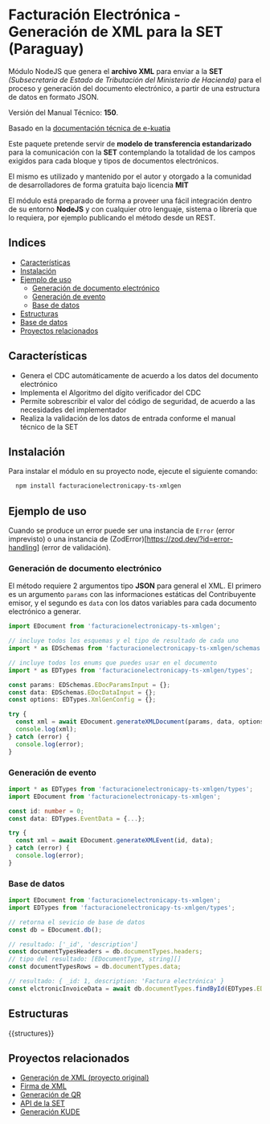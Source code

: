 # Facturación Electrónica - Generación de XML para la SET (Paraguay)

Módulo NodeJS que genera el **archivo XML** para enviar a la **SET** _(Subsecretaria de Estado de Tributación del Ministerio de Hacienda)_ para el proceso y generación del documento electrónico, a partir de una estructura de datos en formato JSON.

Versión del Manual Técnico: **150**.

Basado en la [documentación técnica de e-kuatia](https://www.dnit.gov.py/web/e-kuatia/documentacion-tecnica)

Este paquete pretende servir de **modelo de transferencia estandarizado** para la comunicación con la **SET** contemplando la totalidad de los campos exigidos para cada bloque y tipos de documentos electrónicos.

El mismo es utilizado y mantenido por el autor y otorgado a la comunidad de desarrolladores de forma gratuita bajo licencia **MIT**

El módulo está preparado de forma a proveer una fácil integración dentro de su entorno **NodeJS** y con cualquier otro lenguaje, sistema o librería que lo requiera, por ejemplo publicando el método desde un REST.

## Indices
- [Características](#características)
- [Instalación](#instalación)
- [Ejemplo de uso](#ejemplo-de-uso)
  - [Generación de documento electrónico](#generación-de-documento-electrónico)
  - [Generación de evento](#generación-de-evento)
  - [Base de datos](#base-de-datos)
- [Estructuras](#estructuras)
- [Base de datos](#base-de-datos)
- [Proyectos relacionados](#proyectos-relacionados)

## Características

- Genera el CDC automáticamente de acuerdo a los datos del documento electrónico
- Implementa el Algoritmo del dígito verificador del CDC
- Permite sobrescribir el valor del código de seguridad, de acuerdo a las necesidades del implementador
- Realiza la validación de los datos de entrada conforme el manual técnico de la SET

## Instalación

Para instalar el módulo en su proyecto node, ejecute el siguiente comando:

```bash
  npm install facturacionelectronicapy-ts-xmlgen
```

## Ejemplo de uso

Cuando se produce un error puede ser una instancia de `Error` (error imprevisto) o una instancia de (ZodError)[https://zod.dev/?id=error-handling] (error de validación).

### Generación de documento electrónico

El método requiere 2 argumentos tipo **JSON** para general el XML. El primero es un argumento `params` con las informaciones estáticas del Contribuyente emisor, y el segundo es `data` con los datos variables para cada documento electrónico a generar.


```ts
import EDocument from 'facturacionelectronicapy-ts-xmlgen';

// incluye todos los esquemas y el tipo de resultado de cada uno
import * as EDSchemas from 'facturacionelectronicapy-ts-xmlgen/schemas';

// incluye todos los enums que puedes usar en el documento
import * as EDTypes from 'facturacionelectronicapy-ts-xmlgen/types';

const params: EDSchemas.EDocParamsInput = {};
const data: EDSchemas.EDocDataInput = {};
const options: EDTypes.XmlGenConfig = {};

try {
  const xml = await EDocument.generateXMLDocument(params, data, options);
  console.log(xml);
} catch (error) {
  console.log(error);
}
```

### Generación de evento

```ts
import * as EDTypes from 'facturacionelectronicapy-ts-xmlgen/types';
import EDocument from 'facturacionelectronicapy-ts-xmlgen';

const id: number = 0;
const data: EDTypes.EventData = {...};

try {
  const xml = await EDocument.generateXMLEvent(id, data);
} catch (error) {
  console.log(error);
}

```


### Base de datos

```ts
import EDocument from 'facturacionelectronicapy-ts-xmlgen';
import EDTypes from 'facturacionelectronicapy-ts-xmlgen/types';

// retorna el sevicio de base de datos
const db = EDocument.db();

// resultado: ['_id', 'description']
const documentTypesHeaders = db.documentTypes.headers;
// tipo del resultado: [EDocumentType, string][]
const documentTypesRows = db.documentTypes.data;

// resultado: { _id: 1, description: 'Factura electrónica' }
const elctronicInvoiceData = await db.documentTypes.findById(EDTypes.EDocumentType.FACTURA_ELECTRONICA);
```

## Estructuras

{{structures}}

## Proyectos relacionados

- [Generación de XML (proyecto original)](https://www.npmjs.com/package/facturacionelectronicapy-xmlgen)
- [Firma de XML](https://www.npmjs.com/package/facturacionelectronicapy-xmlsign)
- [Generación de QR](https://www.npmjs.com/package/facturacionelectronicapy-qrgen)
- [API de la SET](https://www.npmjs.com/package/facturacionelectronicapy-setapi)
- [Generación KUDE](https://www.npmjs.com/package/facturacionelectronicapy-kude)
